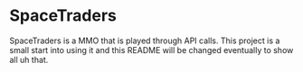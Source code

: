 # SpaceTraders

SpaceTraders is a MMO that is played through API calls. This project is
a small start into using it and this README will be changed eventually to show
all uh that.
